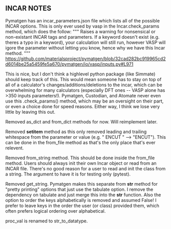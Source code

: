 

## INCAR NOTES

Pymatgen has an incar_parameters.json file which lists all of the possible INCAR
options. This is only ever used by vasp in the Incar.check_params method, which
does the follow:
"""
        Raises a warning for nonsensical or non-existant INCAR tags and
        parameters. If a keyword doesn't exist (e.g. theres a typo in a
        keyword), your calculation will still run, however VASP will igore the
        parameter without letting you know, hence why we have this Incar method.
"""
https://github.com/materialsproject/pymatgen/blob/32cad282bc919965cd2d6014be25a5459fe5a670/pymatgen/io/vasp/inputs.py#L971

This is nice, but I don't think a highlevel python package (like Simmate) should
keep track of this. This would mean someone has to stay on top of all of a
calculator's changes/additions/deletions to the incar, which can be overwhelming
for many calculators (especially DFT ones -- VASP alone has >350 inputs parameters!).
Pymatgen, Custodian, and Atomate never even use this .check_params() method, which
may be an oversight on their part, or even a choice done for speed reasons. Either
way, I think we lose very little by leaving this out.

Removed as_dict and from_dict methods for now. Will reimplement later.

Removed __setitem__ method as this only removed leading and trailing whitespace
from the parameter or value (e.g. "  ENCUT " --> "ENCUT"). This can be done
in the from_file method as that's the only place that's ever relevent.

Removed from_string method. This should be done inside the from_file method. Users
should always init their own Incar object or read from an INCAR file. There's
no good reason for a user to read and init the class from a string. The argument
to have it is for testing only (pytest).

Removed get_string. Pymatgen makes this separate from __str__ method for
"pretty printing" options that just use the tabulate option. I remove the dependency
on tabulate and just merge this into the __str__ function. Also the option to
order the keys alphabetically is removed and assumed False! I prefer to leave
keys in the order the user (or class) provided them, which often prefers logical
ordering over alphabetical.

proc_val is renamed to str_to_datatype.
